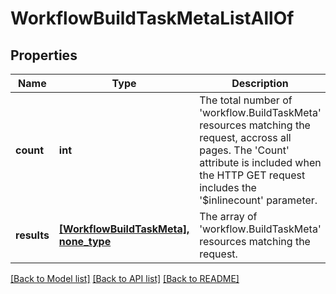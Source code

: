 # WorkflowBuildTaskMetaListAllOf

## Properties
Name | Type | Description | Notes
------------ | ------------- | ------------- | -------------
**count** | **int** | The total number of &#39;workflow.BuildTaskMeta&#39; resources matching the request, accross all pages. The &#39;Count&#39; attribute is included when the HTTP GET request includes the &#39;$inlinecount&#39; parameter. | [optional] 
**results** | [**[WorkflowBuildTaskMeta], none_type**](WorkflowBuildTaskMeta.md) | The array of &#39;workflow.BuildTaskMeta&#39; resources matching the request. | [optional] 

[[Back to Model list]](../README.md#documentation-for-models) [[Back to API list]](../README.md#documentation-for-api-endpoints) [[Back to README]](../README.md)


